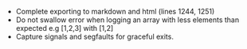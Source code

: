 * Complete exporting to markdown and html (lines 1244, 1251)
* Do not swallow error when logging an array with less elements than expected e.g [1,2,3] with [1,2]
* Capture signals and segfaults for graceful exits.
